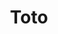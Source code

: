 ---
title: "Toto"
summary: "Originally a group of Los Angeles based studio musicians aside from doing session work for other stars, Toto had a lengthy career of hits in their own right. Their commercial peak was 1982's \"TOTO IV\", which won several Grammy awards, including Album Of The Year. Toto is best known for their hits \"Africa,\" \"Hold The Line\", \"Rosanna\", \"Georgy Porgy\" , and \"I Won't Hold You Back\" the last of which Roger Sanchez used for his worldwide hit, \"Another Chance.\" After Steve Lukather decided to leave Toto in order to concentrate on his solo career the band became officially defunct as of mid 2008 although in 2010 they reformed allegedly for a short series of concerts only to support their former bassist Mike Porcaro who had been diagnosed with ALS . However, the band continues to tour. In October 2020 Lukather and Williams announced a renewed line up and plans for a tour."
image: "toto.jpg"
apple_music_artist_url: "https://music.apple.com/gb/artist/toto/462614"
wikipedia_url: "none"
---